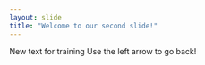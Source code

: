 ```yaml
---
layout: slide
title: "Welcome to our second slide!"
---
```

New text for training
Use the left arrow to go back!
